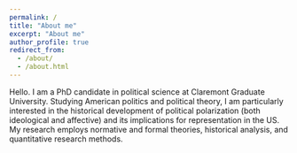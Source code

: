 ```yaml
---
permalink: /
title: "About me"
excerpt: "About me"
author_profile: true
redirect_from: 
  - /about/
  - /about.html
---
```


Hello. I am a PhD candidate in political science at Claremont Graduate University. Studying American politics and political theory, I am particularly interested in the historical development of political polarization (both ideological and affective) and its implications for representation in the US. My research employs normative and formal theories, historical analysis, and quantitative research methods. 
